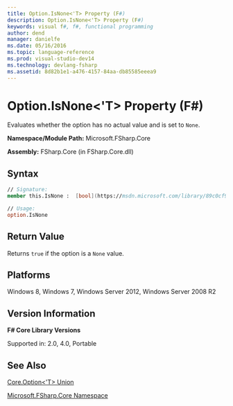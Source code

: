 ```yaml
---
title: Option.IsNone<'T> Property (F#)
description: Option.IsNone<'T> Property (F#)
keywords: visual f#, f#, functional programming
author: dend
manager: danielfe
ms.date: 05/16/2016
ms.topic: language-reference
ms.prod: visual-studio-dev14
ms.technology: devlang-fsharp
ms.assetid: 8d82b1e1-a476-4157-84aa-db85585eeea9
---
```


# Option.IsNone<'T> Property (F#)

Evaluates whether the option has no actual value and is set to `None`.

**Namespace/Module Path:** Microsoft.FSharp.Core

**Assembly:** FSharp.Core (in FSharp.Core.dll)


## Syntax

```fsharp
// Signature:
member this.IsNone :  [bool](https://msdn.microsoft.com/library/89c0cf9c-49ce-4207-a3be-555851a67dd5)

// Usage:
option.IsNone
```

## Return Value

Returns `true` if the option is a `None` value.

## Platforms
Windows 8, Windows 7, Windows Server 2012, Windows Server 2008 R2

## Version Information
**F# Core Library Versions**

Supported in: 2.0, 4.0, Portable

## See Also
[Core.Option&#60;'T&#62; Union](Core.Option%5B%27T%5D-Union-%5BFSharp%5D.md)

[Microsoft.FSharp.Core Namespace](Microsoft.FSharp.Core-Namespace-%5BFSharp%5D.md)
